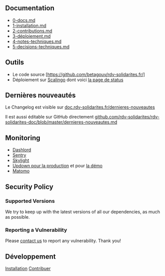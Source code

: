 ## Documentation

- [0-docs.md](0-docs.md) 
- [1-installation.md](1-installation.md)
- [2-contributions.md](2-contributions.md)
- [3-déploiement.md](3-déploiement.md)
- [4-notes-techniques.md](4-notes-techniques.md)
- [5-decisions-techniques.md](5-decisions-techniques.md)

## Outils

- Le code source [https://github.com/betagouv/rdv-solidarites.fr/]
- Déploiement sur [Scalingo](https://scalingo.com/fr) dont voici [la page de status](https://scalingostatus.com/)

## Dernières nouveautés

Le Changelog est visible sur [doc.rdv-solidarites.fr/dernieres-nouveautes](https://doc.rdv-solidarites.fr/dernieres-nouveautes)

Il est aussi éditable sur GitHub directement [github.com/rdv-solidarites/rdv-solidarites-doc/blob/master/dernieres-nouveautes.md](https://github.com/rdv-solidarites/rdv-solidarites-doc/blob/master/dernieres-nouveautes.md)

## Monitoring

- [Dashlord](https://dashlord.incubateur.net/#/url/https%3A%2F%2Fwww.rdv-solidarites.fr)
- [Sentry](https://sentry.io/organizations/rdv-solidarites/issues/)
- [Skylight](https://oss.skylight.io/app/applications/RgR7i58P67xN/recent/6h/endpoints)
- [Updown pour la production](https://updown.io/feom) et pour [la démo](https://updown.io/x4tw)
- [Matomo](https://stats.data.gouv.fr/index.php?module=CoreHome&action=index&idSite=123&period=range&date=previous30&updated=1#?idSite=123&period=range&date=previous30&category=Dashboard_Dashboard&subcategory=1)

## Security Policy

### Supported Versions

We try to keep up with the latest versions of all our dependencies, as much as possible.

### Reporting a Vulnerability

Please [contact us](mailto:contact@rdv-solidarites.fr) to report any vulnerability. Thank you!

## Développement

[Installation](1-installation.md)
[Contribuer](2.contributions.md)

